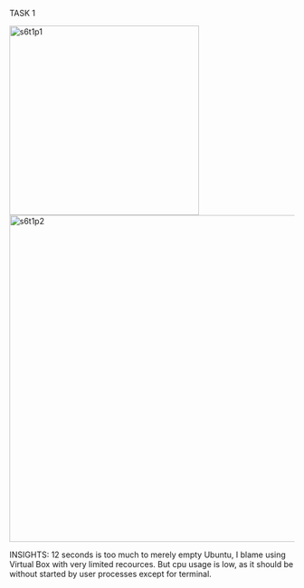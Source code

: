 TASK 1

<img width="335" alt="s6t1p1" src="https://github.com/user-attachments/assets/b638517a-fc77-4266-a3b7-62be5f1ba744">
<img width="578" alt="s6t1p2" src="https://github.com/user-attachments/assets/4d74da00-bf7f-4861-802e-783fa4b78690">


INSIGHTS: 12 seconds is too much to merely empty Ubuntu, I blame using Virtual Box with very limited recources. But cpu usage is low, as it should be without started by user processes except for terminal.
